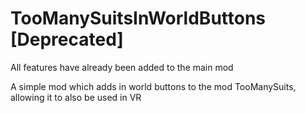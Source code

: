 # TooManySuitsInWorldButtons [Deprecated]

All features have already been added to the main mod

A simple mod which adds in world buttons to the mod TooManySuits, allowing it to also be used in VR